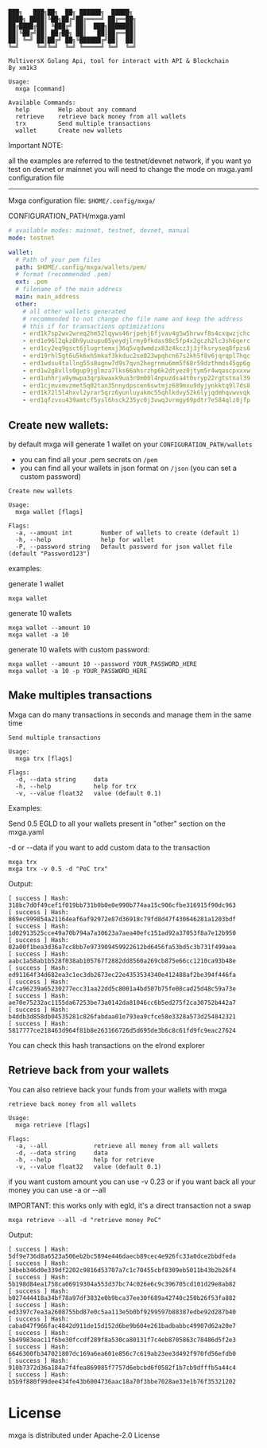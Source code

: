 ```
███╗   ███╗██╗  ██╗ ██████╗  █████╗
████╗ ████║╚██╗██╔╝██╔════╝ ██╔══██╗
██╔████╔██║ ╚███╔╝ ██║  ███╗███████║
██║╚██╔╝██║ ██╔██╗ ██║   ██║██╔══██║
██║ ╚═╝ ██║██╔╝ ██╗╚██████╔╝██║  ██║
╚═╝     ╚═╝╚═╝  ╚═╝ ╚═════╝ ╚═╝  ╚═╝

MultiversX Golang Api, tool for interact with API & Blockchain
By xm1k3

Usage:
  mxga [command]

Available Commands:
  help        Help about any command
  retrieve    retrieve back money from all wallets
  trx         Send multiple transactions
  wallet      Create new wallets
```

Important NOTE:

all the examples are referred to the testnet/devnet network, if you want yo test on devnet or mainnet you will need to change the mode on mxga.yaml configuration file

---

Mxga configuration file: `$HOME/.config/mxga/`

CONFIGURATION_PATH/mxga.yaml
```yaml
# available modes: mainnet, testnet, devnet, manual
mode: testnet

wallet:
  # Path of your pem files
  path: $HOME/.config/mxga/wallets/pem/
  # format (recommended .pem)
  ext: .pem
  # filename of the main address
  main: main_address
  other:
    # all other wallets generated
    # recommended to not change che file name and keep the address
    # this if for transactions optimizations
    - erd1k7sp2wv2wreq2hm52lqyws46rjpehj6fjvav4g5w5hrwvf8s4cxqwzjchc
    - erd1e96l2qkz8h9yuzupu05yeydjlrmy0fkdas98c5fp4x2gczh2lc3sh6qerc
    - erd1cy2eq9gsct6jlugrtemxj36q5vqdwmdzx83z4kcz3j3jfksryseq8fpzs6
    - erd19rhl5gt6u5k6xh5mkaf3kkduc2se023wpqhcn67s2kh5f8v6jqrqpl7hqc
    - erd1wdsu4tallng55s8ugnw7d9s7qvn2hegrnmu6mm5f68r59dzthmds45gp6g
    - erd1w2g8vlls0gup9jglmza7lks66ahsrzhp6k2dtyez0jtym5r4wqascpxxxw
    - erd1uhhrja9ymwpa3qrpkwaxk9ua3r0m00l4npuzdsa4t0vryp22rgtstnal39
    - erd1cjmvxmvzmet5q02tan35nnydpscen6swtmjz689mxu9dyjynkktq9l7ds8
    - erd1k72l5l4hxvl2yrar5qrz6yunluyakmc55qhlkdvy52k6lyjqdmhqvwvvqk
    - erd1qfzvxu439amtcf5ysl6hsck235yc0j3vwq3vrmgy69pdtr7e584qlz8jfp

```

## Create new wallets:

by default mxga will generate 1 wallet on your `CONFIGURATION_PATH/wallets`
- you can find all your .pem secrets on `/pem`
- you can find all your wallets in json format on `/json` (you can set a custom password)

```
Create new wallets

Usage:
  mxga wallet [flags]

Flags:
  -a, --amount int        Number of wallets to create (default 1)
  -h, --help              help for wallet
  -P, --password string   Default password for json wallet file (default "Password123")
```

examples:

generate 1 wallet
```
mxga wallet
```

generate 10 wallets
```
mxga wallet --amount 10
mxga wallet -a 10
```

generate 10 wallets with custom password:
```
mxga wallet --amount 10 --password YOUR_PASSWORD_HERE
mxga wallet -a 10 -p YOUR_PASSWORD_HERE
```

## Make multiples transactions

Mxga can do many transactions in seconds and manage them in the same time

```
Send multiple transactions

Usage:
  mxga trx [flags]

Flags:
  -d, --data string     data
  -h, --help            help for trx
  -v, --value float32   value (default 0.1)
```

Examples:

Send 0.5 EGLD to all your wallets present in "other" section on the mxga.yaml

-d or --data if you want to add custom data to the transaction

```
mxga trx
mxga trx -v 0.5 -d "PoC trx"
```

Output:
```
[ success ] Hash:  318bc7d0f49cef1f019bb731b0b0e0e990b774aa15c906cfbe316915f90dc963
[ success ] Hash:  869ec999854a21164eaf6af92972e87d36918c79fd8d47f430646281a1203bdf
[ success ] Hash:  1d02913525cce49a70b794a7a30623a7aea40efc151ad92a37053f8a7e12b950
[ success ] Hash:  02a00f1bea3d36a7cc8bb7e973909459922612bd6456fa53bd5c3b731f499aea
[ success ] Hash:  aabc1a58ab1b528f038ab105767f2882dd8560a269cb875e66cc1210ca93b48e
[ success ] Hash:  ed91164f34d682ea3c1ec3db2673ec22e4353534340e412488af2be394f446fa
[ success ] Hash:  47ca96239a65230277ecc31aa22dd5c8001a4bd507b75fe08cad25d48c59a73e
[ success ] Hash:  ae70e75232ac1155da67253be73a0142da81046cc6b5ed275f2ca30752b442a7
[ success ] Hash:  b4ddb3d858db04535281c826fabdaa01e793ea9cfce58e3328a573d254842321
[ success ] Hash:  5817777ce218463d964f81b8e263166726d5d695de3b6c8c61fd9fc9eac27624
```
You can check this hash transactions on the elrond explorer

## Retrieve back from your wallets

You can also retrieve back your funds from your wallets with mxga

```
retrieve back money from all wallets

Usage:
  mxga retrieve [flags]

Flags:
  -a, --all             retrieve all money from all wallets
  -d, --data string     data
  -h, --help            help for retrieve
  -v, --value float32   value (default 0.1)
```

if you want custom amount you can use -v 0.23 or if you want back all your money you can use -a or --all

IMPORTANT: this works only with egld, it's a direct transaction not a swap

```
mxga retrieve --all -d "retrieve money PoC"
```

Output:
```
[ success ] Hash:  5df9e736d8a6523a506eb2bc5894e446daecb89cec4e926fc33a0dce2bbdfeda
[ success ] Hash:  34beb346d0e339df2202c9816d53707a7c1c70455cbf8309eb5011b43b2b26f4
[ success ] Hash:  5b198d84ea1758ca06919304a553d37bc74c026e6c9c396705cd101d29e8ab82
[ success ] Hash:  b027444418a34bf78a97df3832e0b9bca37ee30f689a42740c250b26f53fa882
[ success ] Hash:  ed3397c7ea3a2608755bd87e0c5aa113e5b0bf9299597b88387edbe92d287b40
[ success ] Hash:  caba047f966fac4842d911de15d152d6be9b604e261badbabbc49907d62a20e7
[ success ] Hash:  5b49983eac11f6be30fccdf289f8a530ca80131f7c4eb8705863c78486d5f2e3
[ success ] Hash:  6646300fb347021807dc169a6ea601e856c7c619ab23ee3d492f970fd56efdb0
[ success ] Hash:  910b7372d36a184a7f4fea869085f7757d6ebcbd6f0582f1b7cb9dfffb5a44c4
[ success ] Hash:  b5b9f880f99dee434fe43b6004736aac18a70f3bbe7028ae33e1b76f35321202
```


# License
mxga is distributed under Apache-2.0 License
